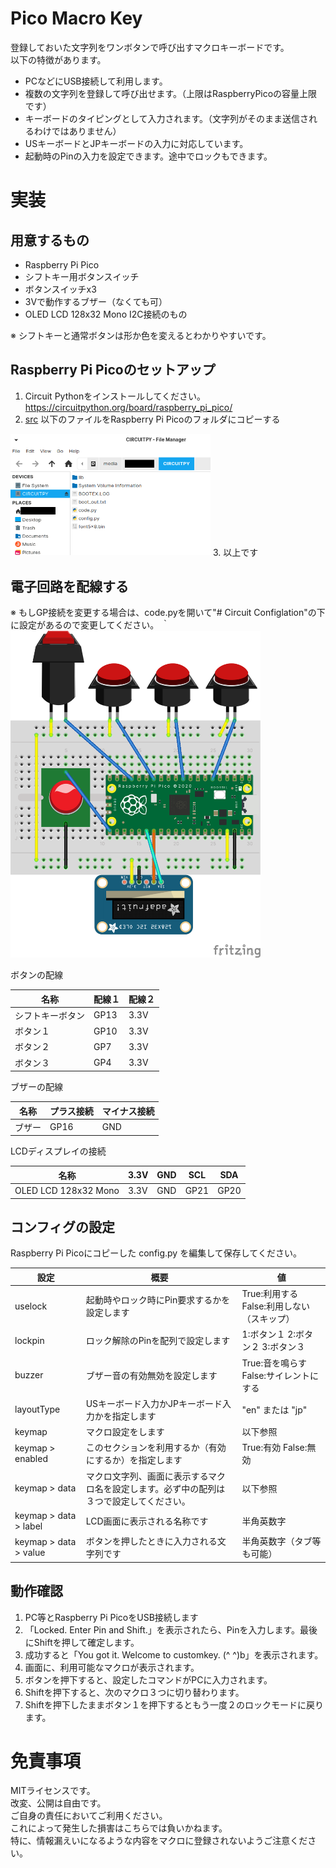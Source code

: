 # Pico Macro Key
登録しておいた文字列をワンボタンで呼び出すマクロキーボードです。  
以下の特徴があります。  
- PCなどにUSB接続して利用します。
- 複数の文字列を登録して呼び出せます。（上限はRaspberryPicoの容量上限です）
- キーボードのタイピングとして入力されます。（文字列がそのまま送信されるわけではありません）
- USキーボードとJPキーボードの入力に対応しています。
- 起動時のPinの入力を設定できます。途中でロックもできます。

# 実装
## 用意するもの
- Raspberry Pi Pico
- シフトキー用ボタンスイッチ
- ボタンスイッチx3
- 3Vで動作するブザー（なくても可）
- OLED LCD 128x32 Mono I2C接続のもの

※ シフトキーと通常ボタンは形か色を変えるとわかりやすいです。

## Raspberry Pi Picoのセットアップ
1. Circuit Pythonをインストールしてください。  
https://circuitpython.org/board/raspberry_pi_pico/
2. [src](src) 以下のファイルをRaspberry Pi Picoのフォルダにコピーする  
<img src="./circuitpython_dir.png" width="320" />
3. 以上です

## 電子回路を配線する
※ もしGP接続を変更する場合は、code.pyを開いて"# Circuit Configlation"の下に設定があるので変更してください。  ｀
<img src="./pico-macro-key_bb.png" width="400" />
  
ボタンの配線  

|  名称  |  配線１  |  配線２  |
| ---- | ---- | ---- |
|  シフトキーボタン  |  GP13  |  3.3V  |
|  ボタン１  |  GP10  |  3.3V  |
|  ボタン２  |  GP7  |  3.3V  |
|  ボタン３  |  GP4  |  3.3V  |

ブザーの配線  

|  名称  |  プラス接続  |  マイナス接続  |
| ---- | ---- | ---- |
|  ブザー  |  GP16  |  GND  |

LCDディスプレイの接続

|  名称  |  3.3V  |  GND  |  SCL  |  SDA  |
| ---- | ---- | ---- | ---- | ---- |
|  OLED LCD 128x32 Mono  |  3.3V  |  GND  |  GP21  |  GP20  |

## コンフィグの設定
Raspberry Pi Picoにコピーした config.py を編集して保存してください。

|  設定  |  概要  |  値  |
| ---- | ---- | ---- |
|  uselock  |  起動時やロック時にPin要求するかを設定します  |  True:利用する False:利用しない（スキップ）  |
|  lockpin  |  ロック解除のPinを配列で設定します  |  1:ボタン１ 2:ボタン２ 3:ボタン３  |
|  buzzer  |  ブザー音の有効無効を設定します  |  True:音を鳴らす False:サイレントにする  |
| layoutType  |  USキーボード入力かJPキーボード入力かを指定します  |  "en" または "jp"  |
| keymap  |  マクロ設定をします  |  以下参照  |
| keymap > enabled |  このセクションを利用するか（有効にするか）を指定します  |  True:有効 False:無効  |
| keymap > data |  マクロ文字列、画面に表示するマクロ名を設定します。必ず中の配列は３つで設定してください。  |  以下参照  |
| keymap > data > label |  LCD画面に表示される名称です  |  半角英数字  |
| keymap > data > value |  ボタンを押したときに入力される文字列です  |  半角英数字（タブ等も可能）  |

## 動作確認
1. PC等とRaspberry Pi PicoをUSB接続します
2. 「Locked. Enter Pin and Shift.」を表示されたら、Pinを入力します。最後にShiftを押して確定します。
3. 成功すると「You got it. Welcome to customkey. (^ ^)b」を表示されます。
4. 画面に、利用可能なマクロが表示されます。
5. ボタンを押下すると、設定したコマンドがPCに入力されます。
6. Shiftを押下すると、次のマクロ３つに切り替わります。
7. Shiftを押下したままボタン１を押下するともう一度２のロックモードに戻ります。

# 免責事項
MITライセンスです。  
改変、公開は自由です。  
ご自身の責任においてご利用ください。  
これによって発生した損害はこちらでは負いかねます。  
特に、情報漏えいになるような内容をマクロに登録されないようご注意ください。
